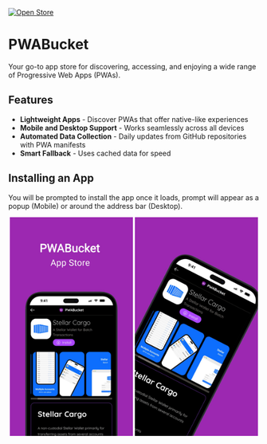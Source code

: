 [![Open Store](https://img.shields.io/badge/Open-%20Store-9c27b0?style=for-the-badge&logo=pwa&logoColor=white)](https://pwabucket.com)

# PWABucket

Your go-to app store for discovering, accessing, and enjoying a wide range of Progressive Web Apps (PWAs).

## Features

- **Lightweight Apps** - Discover PWAs that offer native-like experiences
- **Mobile and Desktop Support** - Works seamlessly across all devices
- **Automated Data Collection** - Daily updates from GitHub repositories with PWA manifests
- **Smart Fallback** - Uses cached data for speed

## Installing an App

You will be prompted to install the app once it loads, prompt will appear as a popup (Mobile) or around the address bar (Desktop).


<p align="center">
  <img src="/public/screenshot-mobile-1.jpg" width="49%" />
  <img src="/public/screenshot-mobile-2.jpg" width="49%" />
</p>
